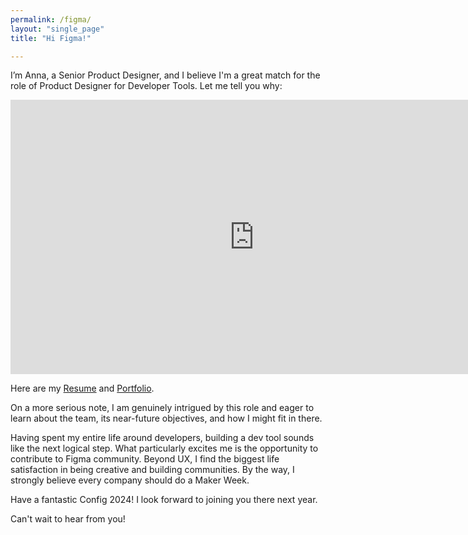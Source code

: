 ```yaml
---
permalink: /figma/
layout: "single_page"
title: "Hi Figma!"

---
```

<p class="singlePage_bottom">I’m Anna, a Senior Product Designer, and I believe I'm a great match for the role of Product Designer for Developer Tools. Let me tell you why:</p>

<div class="video-container"><iframe width="780" height="438.75" src="https://www.youtube.com/embed/d5Y_PfaLHYc?si=hOv5kOTuG1sFcvT4" title="YouTube video player" frameborder="0" allow="accelerometer; autoplay; clipboard-write; encrypted-media; gyroscope; picture-in-picture; web-share" referrerpolicy="strict-origin-when-cross-origin" allowfullscreen></iframe> </div>

<p class="singlePage">Here are my <a href="../assets/uploads/Resume_Anna_Kozhevnikova.pdf" target="_blank">Resume</a> and <a href="../../index.html" target="_blank">Portfolio</a>.</p>
<p class="cover_letter">On a more serious note, I am genuinely intrigued by this role and eager to learn about the team, its near-future objectives, and how I might fit in there.</p>
<p>Having spent my entire life around developers, building a dev tool sounds like the next logical step. 
What particularly excites me is the opportunity to contribute to Figma community. Beyond UX, I find the biggest life satisfaction in being creative and building communities. By the way, I strongly believe every company should do a Maker Week.</p>
<p>Have a fantastic Config 2024! I look forward to joining you there next year.</p>



</p>

<div class="callout heart">Can't wait to hear from you!</div>
